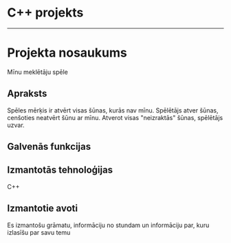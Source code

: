# C++ projekts
***

# Projekta nosaukums
Mīnu meklētāju spēle

## Apraksts
Spēles mērķis ir atvērt visas šūnas, kurās nav mīnu.
Spēlētājs atver šūnas, cenšoties neatvērt šūnu ar mīnu.
Atverot visas "neizraktās" šūnas, spēlētājs uzvar.

## Galvenās funkcijas

  
## Izmantotās tehnoloģijas
C++

## Izmantotie avoti
Es izmantošu grāmatu, informāciju no stundam un informāciju par, kuru izlasīšu par savu temu
